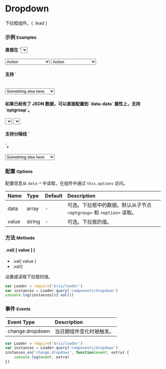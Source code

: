 # Dropdown

下拉框组件。{ .lead }

### 示例 <small>Examples</small>

<style type="text/css">
</style>

<div class="bs-example">
    <div class="content">
        <h4>直接在 `<select>` 节点上附加 `bx-name="components/dropdown"`。</h4>
        <select bx-name="components/dropdown">
            <option value="1">Action</option>
            <option value="2">Another action</option>
            <option value="3">Something else here</option>
        </select>
        <select bx-name="components/dropdown" data-value="2">
            <option value="1">Action</option>
            <option value="2">Another action</option>
            <option value="3">Something else here</option>
        </select>
    </div>
</div>
<div class="bs-example">
    <div class="content">
        <h4>支持 `<optgroup>`。</h4>
        <select bx-name="components/dropdown">
            <optgroup label="optgroup 1">
                <option value="1">Action</option>
            </optgroup>
            <optgroup label="optgroup 2">
                <option value="2">Another action</option>
            </optgroup>
            <optgroup label="optgroup 3">
                <option value="3" selected>Something else here</option>
            </optgroup>
        </select>
    </div>
</div>
<div class="bs-example">
    <div class="content">
        <h4>如果已经有了 JSON 数据，可以直接配置到 `data-data` 属性上，支持 `optgroup`。</h4>
        <select bx-name="components/dropdown" data-data="[
            {
                label: 'Action',
                value: 1
            }, {
                label: 'Another action',
                value: 2,
                selected: true
            }, {
                label: 'Something else here',
                value: 3
            }
        ]"></select>
        <select bx-name="components/dropdown" data-data="[
            {
                label: 'optgroup 1',
                children: [{
                    label: 'Action',
                    value: 1
                }]
            }, {
                label: 'optgroup 2',
                children: [{
                    label: 'Another action',
                    value: 2,
                    selected: true
                }]
            }, {
                label: 'optgroup 3',
                children: [{
                    label: 'Something else here',
                    value: 3
                }]
            }
        ]"></select>
    </div>
</div>
<div class="bs-example">
    <div class="content">
        <h4>支持分隔线 `<option class="divider"></option>`。</h4>
        <select bx-name="components/dropdown">
            <optgroup label="optgroup 1">
                <option value="1">Action</option>
            </optgroup>
            <optgroup label="optgroup 2">
                <option value="2">Another action</option>
            </optgroup>
            <option class="divider"></option>
            <optgroup label="optgroup 3">
                <option value="3" selected>Something else here</option>
            </optgroup>
        </select>
    </div>
</div>

<script type="text/javascript">
    require(['brix/loader'], function(Loader) {
        Loader.boot(function() {
            var instances = Loader.query('components/dropdown')
            instances.on('change.dropdown', function(event, extra) {
                console.log(
                    event.type,
                    event.namespace,
                    extra
                )
            })
        })
    })
</script>

<!-- 响应式 TODO http://silviomoreto.github.io/bootstrap-select/ -->

### 配置 <small>Options</small>

配置信息从 `data-*` 中读取，在组件中通过 `this.options` 访问。

Name | Type | Default | Description
:--- | :--- | :------ | :----------
data | array | - | 可选。下拉框中的数据。默认从子节点 `<optgroup>` 和 `<option>` 读取。
value | string | - | 可选。下拉框的值。

### 方法 <small>Methods</small>

#### .val( [ value ] )

* .val( value )
* .val()

设置或读取下拉框的值。

```js
var Loader = require('brix/loader')
var instances = Loader.query('components/dropdown')
console.log(instances[0].val())
```

### 事件 <small>Events</small>

Event Type | Description
:--------- | :----------
change.dropdown | 当日期组件变化时被触发。

```js
var Loader = require('brix/loader')
var instances = Loader.query('components/dropdown')
instances.on('change.dropdown', function(event, extra) {
    console.log(event, extra)
})
```
